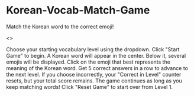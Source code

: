 # Korean-Vocab-Match-Game
Match the Korean word to the correct emoji!

<<How to Play>>

Choose your starting vocabulary level using the dropdown.
Click "Start Game" to begin.
A Korean word will appear in the center.
Below it, several emojis will be displayed. Click on the emoji that best represents the meaning of the Korean word.
Get 5 correct answers in a row to advance to the next level.
If you choose incorrectly, your "Correct in Level" counter resets, but your total score remains.
The game continues as long as you keep matching words!
Click "Reset Game" to start over from Level 1.

